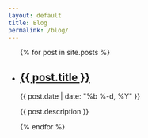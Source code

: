 ```yaml
---
layout: default
title: Blog
permalink: /blog/
---
```


<div class="home">
  <ul class="post-list">
    {% for post in site.posts %}
      <li>
        <h2>
          <a class="post-link" href="{{ post.url | prepend: site.baseurl }}">{{ post.title }}</a>
        </h2>
        <span class="post-meta">
          {{ post.date | date: "%b %-d, %Y" }}<!-- {% if post.tags %}, {% endif %}
          {% for tag in post.tags %}
          <a class="tag">{{ tag }}</a>
          {% endfor %} -->
        </span>
        <p>{{ post.description }}</p>
      </li>
    {% endfor %}
  </ul>
</div>
